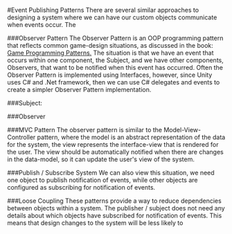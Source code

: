 #Event Publishing Patterns
There are several similar approaches to designing a system where we can have our custom objects communicate when events occur. The 

###Observer Pattern
The Observer Pattern is an OOP programming pattern that reflects common game-design situations, as discussed in the book: [Game Programming Patterns.](http://gameprogrammingpatterns.com/observer.html)  The situation is that we have an event that occurs within one component, the Subject, and we have other components, Observers, that want to be notified when this event has occurred.  Often the Observer Pattern is implemented using Interfaces, however, since Unity uses C# and .Net framework, then we can use C# delegates and events to create a simpler Observer Pattern implementation.

###Subject:


###Observer

###MVC Pattern
The observer pattern is similar to the Model-View-Controller pattern, where the model is an abstract representation of the data for the system, the view  represents the interface-view that is rendered for the user.  The view should be automatically notified when there are changes in the data-model, so it can update the user's view of the system.  

###Publish / Subscribe System
We can also view this situation, we need one object to publish notification of events, while other objects are configured as subscribing for notification of events.  

###Loose Coupling
These patterns provide a way to reduce dependencies between objects within a system.  The publisher / subject does not need any details about which objects have subscribed for notification of events.  This means that design changes to the system will be less likely to 



